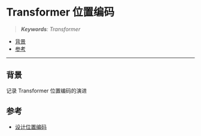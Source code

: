 Transformer 位置编码
===
<!--START_SECTION:badge-->
<!--END_SECTION:badge-->
<!--info
date: 2025-08-16 23:47:09
top: false
draft: true
hidden: true
level: 0
tag: [dl_bert]
-->

> ***Keywords**: Transformer*

<!--START_SECTION:paper_title-->
<!--END_SECTION:paper_title-->

<!--START_SECTION:toc-->
- [背景](#背景)
- [参考](#参考)
<!--END_SECTION:toc-->

---

## 背景

记录 Transformer 位置编码的演进


## 参考

- [设计位置编码](https://huggingface.co/blog/zh/designing-positional-encoding)